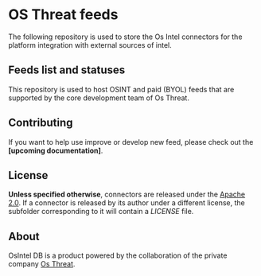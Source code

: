 # OS Threat feeds

The following repository is used to store the Os Intel connectors for the platform integration 
with external sources of intel. 

## Feeds list and statuses

This repository is used to host OSINT and paid (BYOL) feeds
that are supported by the core development team of Os Threat. 

## Contributing

If you want to help use improve or develop new feed, 
please check out the **[upcoming documentation]**.

## License

**Unless specified otherwise**, 
connectors are released under the [Apache 2.0](). If a connector is released by its author under a different license, 
the subfolder corresponding to it will contain a *LICENSE* file.

## About

OsIntel DB is a product powered by the collaboration of the private company [Os Threat]().